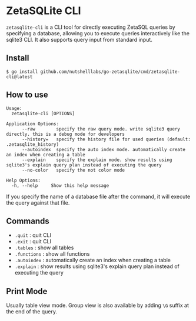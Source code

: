 # ZetaSQLite CLI

`zetasqlite-cli` is a CLI tool for directly executing ZetaSQL queries by specifying a database, allowing you to execute queries interactively like the sqlite3 CLI. It also supports query input from standard input.

## Install

```console
$ go install github.com/nutshelllabs/go-zetasqlite/cmd/zetasqlite-cli@latest
```

## How to use

```console
Usage:
  zetasqlite-cli [OPTIONS]

Application Options:
      --raw        specify the raw query mode. write sqlite3 query directly. this is a debug mode for developers
      --history=   specify the history file for used queries (default: .zetasqlite_history)
      --autoindex  specify the auto index mode. automatically create an index when creating a table
      --explain    specify the explain mode. show results using sqlite3's explain query plan instead of executing the query
      --no-color   specify the not color mode

Help Options:
  -h, --help     Show this help message
```

If you specify the name of a database file after the command, it will execute the query against that file.

## Commands

- `.quit` : quit CLI
- `.exit` : quit CLI
- `.tables` : show all tables
- `.functions` : show all functions
- `.autoindex` : automatically create an index when creating a table
- `.explain` : show results using sqlite3's explain query plan instead of executing the query

## Print Mode

Usually table view mode.
Group view is also available by adding `\G` suffix at the end of the query.
